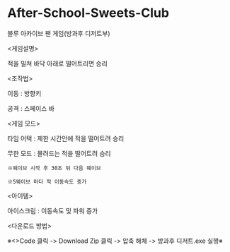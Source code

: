 # After-School-Sweets-Club
블루 아카이브 팬 게임(방과후 디저트부)

<게임설명>

적을 밀쳐 바닥 아래로 떨어트리면 승리

<조작법>

이동 : 방향키

공격 : 스페이스 바

<게임 모드>

타임 어택 : 제한 시간안에 적을 떨어트려 승리

무한 모드 : 몰려드는 적을 떨어트려 승리

    ※웨이브 시작 후 30초 뒤 다음 웨이브
  
    ※5웨이브 마다 적 이동속도 증가

<아이템>

아이스크림 : 이동속도 및 파워 증가

<다운로드 방법>

※<>Code 클릭 -> Download Zip 클릭 -> 압축 해체 -> 방과후 디저트.exe 실행※
